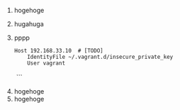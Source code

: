 1. hogehoge
2. hugahuga
3. pppp

    ```
    Host 192.168.33.10  # [TODO]
        IdentityFile ~/.vagrant.d/insecure_private_key
        User vagrant
　　```

4. hogehoge
5. hogehoge
